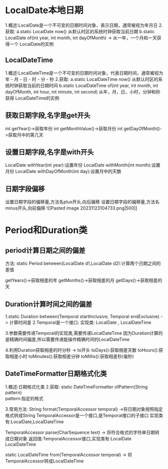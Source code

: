 # LocalDate本地日期
1.概述:LocalDate是一个不可变的日期时间对象，表示日期，通常被视为年月日
2.获取:
  a.static LocalDate now()  从默认时区的系统时钟获取当前日期
  b.static LocalDate of(int year, int month, int dayOfMonth) -> 从一年，一个月和一天获得一个 LocalDate的实例   
## LocalDateTime
1.概述:LocalDateTime是一个不可变的日期时间对象，代表日期时间，通常被视为年 - 月 - 日 - 时 - 分 - 秒
2.获取:
 a.static LocalDateTime now()  从默认时区的系统时钟获取当前的日期时间
 b.static LocalDateTime of(int year, int month, int dayOfMonth, int hour, int minute, int second)   从年，月，日，小时，分钟和秒获得 LocalDateTime的实例 
## 获取日期字段,名字是get开头
int getYear()->获取年份
int getMonthValue()->获取月份
int getDayOfMonth()->获取月中的第几天
## 设置日期字段,名字是with开头
LocalDate withYear(int year):设置年份
LocalDate withMonth(int month):设置月份
LocalDate withDayOfMonth(int day):设置月中的天数
## 日期字段偏移
设置日期字段的偏移量,方法名plus开头,向后偏移
设置日期字段的偏移量,方法名minus开头,向前偏移
![[Pasted image 20231123104733.png|500]]
# Period和Duration类
## period计算日期之间的偏差
方法:
  static Period between(LocalDate d1,LocalDate d2):计算两个日期之间的差值
  
  getYears()->获取相差的年
  getMonths()->获取相差的月
  getDays()->获取相差的天
## Duration计算时间之间的偏差
1.static Duration between(Temporal startInclusive, Temporal endExclusive)  -> 计算时间差
2.Temporal是一个接口:
  实现类: LocalDate , LocalDateTime
      
3.参数需要传递Temporal的实现类,需要传递LocalDateTime
  因为Duration计算的是精确时间偏差,所以需要传递能操作精确时间的LocalDateTime
      
4.利用Duration获取相差的时分秒  -> to开头
  toDays():获取相差天数
  toHours():获取相差小时
  toMinutes():获取相差分钟
  toMillis():获取相差秒(毫秒)   
## DateTimeFormatter日期格式化类
1.概述:日期格式化类
2.获取:
  static DateTimeFormatter ofPattern(String pattern)  
                                     pattern:指定的格式
                                         
3.常用方法:
  String format(TemporalAccessor temporal)  ->将日期对象按照指定格式转成String
                TemporalAccessor是一个接口,是Temporal接口的子接口
                实现类有:LocalDate,LocalDateTime
                    
  TemporalAccessor parse(CharSequence text)  -> 将符合格式的字符串日期转成日期对象
                返回值:TemporalAccessor接口,实现类有:LocalDate LocalDateTime  
                    
  static LocalDateTime from(TemporalAccessor temporal)  -> 将 TemporalAccessor转成LocalDateTime    
